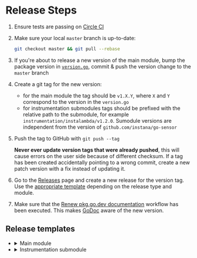 Release Steps
=============

1. Ensure tests are passing on [Circle CI](https://app.circleci.com/pipelines/github/instana/go-sensor)
2. Make sure your local `master` branch is up-to-date:

   ```bash
   git checkout master && git pull --rebase
   ```
3. If you're about to release a new version of the main module, bump the package version in [`version.go`](./version.go), commit & push the
   version change to the `master` branch
4. Create a git tag for the new version:
   - for the main module the tag should be `v1.X.Y`, where `X` and `Y` correspond to the version in the `version.go`
   - for instrumentation submodules tags should be prefixed with the relative path to the submodule, for example `instrumentation/instalambda/v1.2.0`.
     Sumodule versions are independent from the version of `github.com/instana/go-sensor`
5. Push the tag to GitHub with `git push --tag`

   **Never ever update version tags that were already pushed**, this will cause errors on the user side because of different checksum. If a tag has been
   created accidentally pointing to a wrong commit, create a new patch version with a fix instead of updating it.
7. Go to the [Releases](https://github.com/instana/go-sensor/releases) page and create a new release for the version tag. Use the [appropriate template](#release-templates)
   depending on the release type and module.
8. Make sure that the [Renew pkg.go.dev documentation](https://github.com/instana/go-sensor/actions/workflows/documentation.yml) workflow has been executed. This
   makes [GoDoc](https://pkg.go.dev/instana/go-sensor) aware of the new version.

Release templates
-----------------

* <details>
  <summary>Main module</summary>
  This {minor,patch} release includes the following fixes & improvements:

  * ...
  </details>
* <details>
  <summary>Instrumentation submodule</summary>
  This {minor,patch} release of &lt;submodule name&gt; includes the following fixes & improvements:

  * ...
  </details>

